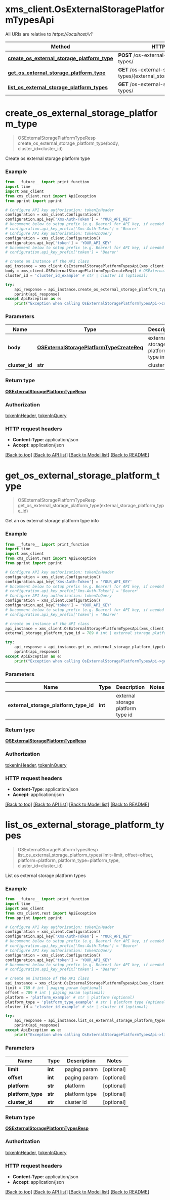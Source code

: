 # xms_client.OsExternalStoragePlatformTypesApi

All URIs are relative to *https://localhost/v1*

Method | HTTP request | Description
------------- | ------------- | -------------
[**create_os_external_storage_platform_type**](OsExternalStoragePlatformTypesApi.md#create_os_external_storage_platform_type) | **POST** /os-external-storage-platform-types/ | 
[**get_os_external_storage_platform_type**](OsExternalStoragePlatformTypesApi.md#get_os_external_storage_platform_type) | **GET** /os-external-storage-platform-types/{external_storage_platform_type_id} | 
[**list_os_external_storage_platform_types**](OsExternalStoragePlatformTypesApi.md#list_os_external_storage_platform_types) | **GET** /os-external-storage-platform-types/ | 


# **create_os_external_storage_platform_type**
> OSExternalStoragePlatformTypeResp create_os_external_storage_platform_type(body, cluster_id=cluster_id)



Create os external storage platform type

### Example
```python
from __future__ import print_function
import time
import xms_client
from xms_client.rest import ApiException
from pprint import pprint

# Configure API key authorization: tokenInHeader
configuration = xms_client.Configuration()
configuration.api_key['Xms-Auth-Token'] = 'YOUR_API_KEY'
# Uncomment below to setup prefix (e.g. Bearer) for API key, if needed
# configuration.api_key_prefix['Xms-Auth-Token'] = 'Bearer'
# Configure API key authorization: tokenInQuery
configuration = xms_client.Configuration()
configuration.api_key['token'] = 'YOUR_API_KEY'
# Uncomment below to setup prefix (e.g. Bearer) for API key, if needed
# configuration.api_key_prefix['token'] = 'Bearer'

# create an instance of the API class
api_instance = xms_client.OsExternalStoragePlatformTypesApi(xms_client.ApiClient(configuration))
body = xms_client.OSExternalStoragePlatformTypeCreateReq() # OSExternalStoragePlatformTypeCreateReq | external storage platform type info
cluster_id = 'cluster_id_example' # str | cluster id (optional)

try:
    api_response = api_instance.create_os_external_storage_platform_type(body, cluster_id=cluster_id)
    pprint(api_response)
except ApiException as e:
    print("Exception when calling OsExternalStoragePlatformTypesApi->create_os_external_storage_platform_type: %s\n" % e)
```

### Parameters

Name | Type | Description  | Notes
------------- | ------------- | ------------- | -------------
 **body** | [**OSExternalStoragePlatformTypeCreateReq**](OSExternalStoragePlatformTypeCreateReq.md)| external storage platform type info | 
 **cluster_id** | **str**| cluster id | [optional] 

### Return type

[**OSExternalStoragePlatformTypeResp**](OSExternalStoragePlatformTypeResp.md)

### Authorization

[tokenInHeader](../README.md#tokenInHeader), [tokenInQuery](../README.md#tokenInQuery)

### HTTP request headers

 - **Content-Type**: application/json
 - **Accept**: application/json

[[Back to top]](#) [[Back to API list]](../README.md#documentation-for-api-endpoints) [[Back to Model list]](../README.md#documentation-for-models) [[Back to README]](../README.md)

# **get_os_external_storage_platform_type**
> OSExternalStoragePlatformTypeResp get_os_external_storage_platform_type(external_storage_platform_type_id)



Get an os external storage platform type info

### Example
```python
from __future__ import print_function
import time
import xms_client
from xms_client.rest import ApiException
from pprint import pprint

# Configure API key authorization: tokenInHeader
configuration = xms_client.Configuration()
configuration.api_key['Xms-Auth-Token'] = 'YOUR_API_KEY'
# Uncomment below to setup prefix (e.g. Bearer) for API key, if needed
# configuration.api_key_prefix['Xms-Auth-Token'] = 'Bearer'
# Configure API key authorization: tokenInQuery
configuration = xms_client.Configuration()
configuration.api_key['token'] = 'YOUR_API_KEY'
# Uncomment below to setup prefix (e.g. Bearer) for API key, if needed
# configuration.api_key_prefix['token'] = 'Bearer'

# create an instance of the API class
api_instance = xms_client.OsExternalStoragePlatformTypesApi(xms_client.ApiClient(configuration))
external_storage_platform_type_id = 789 # int | external storage platform type id

try:
    api_response = api_instance.get_os_external_storage_platform_type(external_storage_platform_type_id)
    pprint(api_response)
except ApiException as e:
    print("Exception when calling OsExternalStoragePlatformTypesApi->get_os_external_storage_platform_type: %s\n" % e)
```

### Parameters

Name | Type | Description  | Notes
------------- | ------------- | ------------- | -------------
 **external_storage_platform_type_id** | **int**| external storage platform type id | 

### Return type

[**OSExternalStoragePlatformTypeResp**](OSExternalStoragePlatformTypeResp.md)

### Authorization

[tokenInHeader](../README.md#tokenInHeader), [tokenInQuery](../README.md#tokenInQuery)

### HTTP request headers

 - **Content-Type**: application/json
 - **Accept**: application/json

[[Back to top]](#) [[Back to API list]](../README.md#documentation-for-api-endpoints) [[Back to Model list]](../README.md#documentation-for-models) [[Back to README]](../README.md)

# **list_os_external_storage_platform_types**
> OSExternalStoragePlatformTypesResp list_os_external_storage_platform_types(limit=limit, offset=offset, platform=platform, platform_type=platform_type, cluster_id=cluster_id)



List os external storage platform types

### Example
```python
from __future__ import print_function
import time
import xms_client
from xms_client.rest import ApiException
from pprint import pprint

# Configure API key authorization: tokenInHeader
configuration = xms_client.Configuration()
configuration.api_key['Xms-Auth-Token'] = 'YOUR_API_KEY'
# Uncomment below to setup prefix (e.g. Bearer) for API key, if needed
# configuration.api_key_prefix['Xms-Auth-Token'] = 'Bearer'
# Configure API key authorization: tokenInQuery
configuration = xms_client.Configuration()
configuration.api_key['token'] = 'YOUR_API_KEY'
# Uncomment below to setup prefix (e.g. Bearer) for API key, if needed
# configuration.api_key_prefix['token'] = 'Bearer'

# create an instance of the API class
api_instance = xms_client.OsExternalStoragePlatformTypesApi(xms_client.ApiClient(configuration))
limit = 789 # int | paging param (optional)
offset = 789 # int | paging param (optional)
platform = 'platform_example' # str | platform (optional)
platform_type = 'platform_type_example' # str | platform type (optional)
cluster_id = 'cluster_id_example' # str | cluster id (optional)

try:
    api_response = api_instance.list_os_external_storage_platform_types(limit=limit, offset=offset, platform=platform, platform_type=platform_type, cluster_id=cluster_id)
    pprint(api_response)
except ApiException as e:
    print("Exception when calling OsExternalStoragePlatformTypesApi->list_os_external_storage_platform_types: %s\n" % e)
```

### Parameters

Name | Type | Description  | Notes
------------- | ------------- | ------------- | -------------
 **limit** | **int**| paging param | [optional] 
 **offset** | **int**| paging param | [optional] 
 **platform** | **str**| platform | [optional] 
 **platform_type** | **str**| platform type | [optional] 
 **cluster_id** | **str**| cluster id | [optional] 

### Return type

[**OSExternalStoragePlatformTypesResp**](OSExternalStoragePlatformTypesResp.md)

### Authorization

[tokenInHeader](../README.md#tokenInHeader), [tokenInQuery](../README.md#tokenInQuery)

### HTTP request headers

 - **Content-Type**: application/json
 - **Accept**: application/json

[[Back to top]](#) [[Back to API list]](../README.md#documentation-for-api-endpoints) [[Back to Model list]](../README.md#documentation-for-models) [[Back to README]](../README.md)

